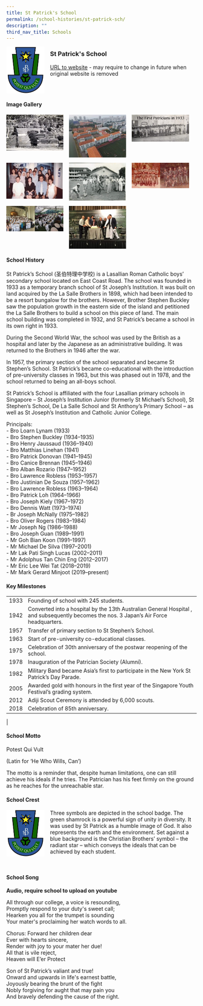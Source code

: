 ```yaml
---
title: St Patrick's School
permalink: /school-histories/st-patrick-sch/
description: ""
third_nav_title: Schools
---
```

<img src="/images/stpatrickssch1.jpg" style="width:20%;margin-right:15px;" align = "left">

### **St Patrick's School**
[URL to website](https://stpatricks.moe.edu.sg/) - may require to change in future when original website is removed

<br clear="left">

#### **Image Gallery**

<p><a href="https://staging.d1yxymztqoj7qn.amplifyapp.com/images/stpatrickssch2.jpg">  
<img src="/images/stpatrickssch2.jpg" style="width:30%;margin-right:15px;" align = "left">
</a></p>

<p><a href="https://staging.d1yxymztqoj7qn.amplifyapp.com/images/stpatrickssch3.jpg">  
<img src="/images/stpatrickssch3.jpg" style="width:30%;margin-right:15px;" align = "left">
</a></p>

<p><a href="https://staging.d1yxymztqoj7qn.amplifyapp.com/images/stpatrickssch4.jpg">  
<img src="/images/stpatrickssch4.jpg" style="width:30%;margin-right:15px;" align = "left">
</a></p>

<br clear="left">

<p><a href="https://staging.d1yxymztqoj7qn.amplifyapp.com/images/stpatrickssch5.jpg">  
<img src="/images/stpatrickssch5.jpg" style="width:30%;margin-right:15px;" align = "left">
</a></p>

<p><a href="https://staging.d1yxymztqoj7qn.amplifyapp.com/images/stpatrickssch6.jpg">  
<img src="/images/stpatrickssch6.jpg" style="width:30%;margin-right:15px;" align = "left">
</a></p>

<p><a href="https://staging.d1yxymztqoj7qn.amplifyapp.com/images/stpatrickssch7.jpg">  
<img src="/images/stpatrickssch7.jpg" style="width:30%;margin-right:15px;" align = "left">
</a></p>

<br clear="left">

<p><a href="https://staging.d1yxymztqoj7qn.amplifyapp.com/images/stpatrickssch8.jpg">  
<img src="/images/stpatrickssch8.jpg" style="width:30%;margin-right:15px;" align = "left">
</a></p>

<p><a href="https://staging.d1yxymztqoj7qn.amplifyapp.com/images/stpatrickssch9.jpg">  
<img src="/images/stpatrickssch9.jpg" style="width:30%;margin-right:15px;" align = "left">
</a></p>

<br clear="left">

#### **School History**
St Patrick’s School (圣伯特理中学校) is a Lasallian Roman Catholic boys’ secondary school located on East Coast Road. The school was founded in 1933 as a temporary branch school of St Joseph’s Institution. It was built on land acquired by the La Salle Brothers in 1898, which had been intended to be a resort bungalow for the brothers. However, Brother Stephen Buckley saw the population growth in the eastern side of the island and petitioned the La Salle Brothers to build a school on this piece of land. The main school building was completed in 1932, and St Patrick’s became a school in its own right in 1933.

During the Second World War, the school was used by the British as a hospital and later by the Japanese as an administrative building. It was returned to the Brothers in 1946 after the war.

In 1957, the primary section of the school separated and became St Stephen’s School. St Patrick’s became co-educational with the introduction of pre-university classes in 1963, but this was phased out in 1978, and the school returned to being an all-boys school.

St Patrick’s School is affiliated with the four Lasallian primary schools in Singapore – St Joseph’s Institution Junior (formerly St Michael’s School), St Stephen’s School, De La Salle School and St Anthony’s Primary School – as well as St Joseph’s Institution and Catholic Junior College.  

Principals:<br>
\- Bro Loarn Lynam (1933)<br>
\- Bro Stephen Buckley (1934–1935)<br>
\- Bro Henry Jaussaud (1936–1940)<br>
\- Bro Matthias Linehan (1941)<br>
\- Bro Patrick Donovan (1941–1945)<br>
\- Bro Canice Brennan (1945–1946)<br>
\- Bro Alban Rozario (1947–1952)<br>
\- Bro Lawrence Robless (1953–1957)<br>
\- Bro Justinian De Souza (1957–1962)<br>
\- Bro Lawrence Robless (1963–1964)<br>
\- Bro Patrick Loh (1964–1966)<br>
\- Bro Joseph Kiely (1967–1972)<br>
\- Bro Dennis Watt (1973–1974)<br>
\- Br Joseph McNally (1975–1982)<br>
\- Bro Oliver Rogers (1983–1984)<br>
\- Mr Joseph Ng (1986–1988)<br>
\- Bro Joseph Guan (1989–1991)<br>
\- Mr Goh Bian Koon (1991–1997)<br>
\- Mr Michael De Silva (1997–2001)<br>
\- Mr Lak Pati Singh Lucas (2002–2011)<br>
\- Mr Adolphus Tan Chin Eng (2012–2017)<br>
\- Mr Eric Lee Wei Tat (2018–2019)<br>
\- Mr Mark Gerard Minjoot (2019–present)

#### **Key Milestones**

|  |  |
|:---:|---|
| 1933 | Founding of school with 245 students. |
| 1942 | Converted into a hospital by the 13th Australian General Hospital , and subsequently becomes the nos. 3 Japan’s Air Force headquarters. |
| 1957 | Transfer of primary section to St Stephen’s School. |
| 1963 | Start of pre-university co-educational classes. |
| 1975 | Celebration of 30th anniversary of the postwar reopening of the school. |
| 1978 | Inauguration of the Patrician Society (Alumni). |
| 1982 | Military Band became Asia’s first to participate in the New York St Patrick’s Day Parade. |
| 2005 | Awarded gold with honours in the first year of the Singapore Youth Festival’s grading system. |
| 2012 | Adiji Scout Ceremony is attended by 6,000 scouts. |
| 2018 | Celebration of 85th anniversary. |
|

#### **School Motto**
Potest Qui Vult

(Latin for ‘He Who Wills, Can’)

The motto is a reminder that, despite human limitations, one can still achieve his ideals if he tries. The Patrician has his feet firmly on the ground as he reaches for the unreachable star.

#### **School Crest**
<img src="/images/stpatrickssch1.jpg" style="width:20%;margin-right:15px;" align = "left">

Three symbols are depicted in the school badge. The green shamrock is a powerful sign of unity in diversity. It was used by St Patrick as a humble image of God. It also represents the earth and the environment. Set against a blue background is the Christian Brothers’ symbol – the radiant star – which conveys the ideals that can be achieved by each student.

<br clear="left">

#### **School Song**
**Audio, require school to upload on youtube**

All through our college, a voice is resounding,<br>
Promptly respond to your duty's sweet call;<br>
Hearken you all for the trumpet is sounding<br>
Your mater's proclaiming her watch words to all.

Chorus: Forward her children dear<br>
Ever with hearts sincere,<br>
Render with joy to your mater her due!<br>
All that is vile reject,<br>
Heaven will E’er Protect

Son of St Patrick’s valiant and true!<br>
Onward and upwards in life's earnest battle,<br>
Joyously bearing the brunt of the fight<br>
Nobly forgiving for aught that may pain you<br>
And bravely defending the cause of the right.